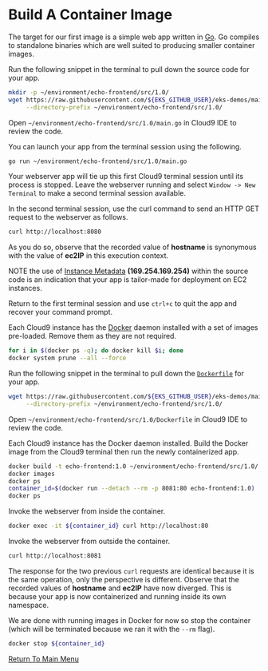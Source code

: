# Build A Container Image

The target for our first image is a simple web app written in [Go](https://go.dev/).
Go compiles to standalone binaries which are well suited to producing smaller container images.

Run the following snippet in the terminal to pull down the source code for your app.
```bash
mkdir -p ~/environment/echo-frontend/src/1.0/
wget https://raw.githubusercontent.com/${EKS_GITHUB_USER}/eks-demos/main/echo-frontend/src/1.0/main.go \
     --directory-prefix ~/environment/echo-frontend/src/1.0/
```

Open `~/environment/echo-frontend/src/1.0/main.go` in Cloud9 IDE to review the code.

You can launch your app from the terminal session using the following.
```bash
go run ~/environment/echo-frontend/src/1.0/main.go
```

Your webserver app will tie up this first Cloud9 terminal session until its process is stopped.
Leave the webserver running and select `Window -> New Terminal` to make a second terminal session available.

In the second terminal session, use the curl command to send an HTTP GET request to the webserver as follows.
```bash
curl http://localhost:8080
```

As you do so, observe that the recorded value of **hostname** is synonymous with the value of **ec2IP** in this execution context.

NOTE the use of [Instance Metadata](https://docs.aws.amazon.com/AWSEC2/latest/UserGuide/ec2-instance-metadata.html) **(169.254.169.254)** within the source code is an indication that your app is tailor-made for deployment on EC2 instances.

Return to the first terminal session and use `ctrl+c` to quit the app and recover your command prompt.

Each Cloud9 instance has the [Docker](https://en.wikipedia.org/wiki/Docker_(software)) daemon installed with a set of images pre-loaded. Remove them as they are not required.
```bash
for i in $(docker ps -q); do docker kill $i; done
docker system prune --all --force
```

Run the following snippet in the terminal to pull down the [`Dockerfile`](https://docs.docker.com/engine/reference/builder/) for your app.
```bash
wget https://raw.githubusercontent.com/${EKS_GITHUB_USER}/eks-demos/main/echo-frontend/src/1.0/Dockerfile \
     --directory-prefix ~/environment/echo-frontend/src/1.0/
```

Open `~/environment/echo-frontend/src/1.0/Dockerfile` in Cloud9 IDE to review the code.

Each Cloud9 instance has the Docker daemon installed. Build the Docker image from the Cloud9 terminal then run the newly containerized app.
```bash
docker build -t echo-frontend:1.0 ~/environment/echo-frontend/src/1.0/ # build the container image
docker images                                                          # see what you produced
docker ps                                                              # nothing running ...
container_id=$(docker run --detach --rm -p 8081:80 echo-frontend:1.0)  # ask docker to instantiate a single container as a background process
docker ps                                                              # ... now one container running
```

Invoke the webserver from inside the container.
```bash
docker exec -it ${container_id} curl http://localhost:80
```

Invoke the webserver from outside the container.
```bash
curl http://localhost:8081
```

The response for the two previous `curl` requests are identical because it is the same operation, only the perspective is different.
Observe that the recorded values of **hostname** and **ec2IP** have now diverged.
This is because your app is now containerized and running inside its own namespace.

We are done with running images in Docker for now so stop the container (which will be terminated because we ran it with the `--rm` flag).
```bash
docker stop ${container_id}
```

[Return To Main Menu](/README.md)

